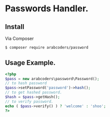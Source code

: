 # Passwords Handler.

## Install

Via Composer

```bash
$ composer require arabcoders/password
```

## Usage Example.

```php
<?php
$pass = new arabcoders\password\Password();
// to hash password
$pass->setPassword('password')->hash();
// to get hashed password.
$hash = $pass->getHash();
// to verify password.
echo ( $pass->verify() ) ? 'welcome' : 'shoo';
?>
```
